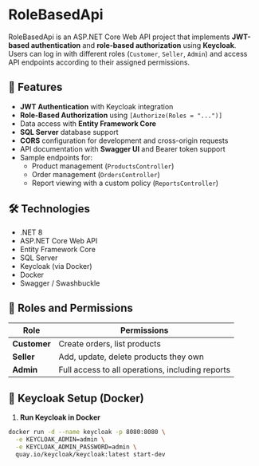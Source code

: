 # RoleBasedApi

RoleBasedApi is an ASP.NET Core Web API project that implements **JWT-based authentication** and **role-based authorization** using **Keycloak**.  
Users can log in with different roles (`Customer`, `Seller`, `Admin`) and access API endpoints according to their assigned permissions.

## 🚀 Features
- **JWT Authentication** with Keycloak integration
- **Role-Based Authorization** using `[Authorize(Roles = "...")]`
- Data access with **Entity Framework Core**
- **SQL Server** database support
- **CORS** configuration for development and cross-origin requests
- API documentation with **Swagger UI** and Bearer token support
- Sample endpoints for:
  - Product management (`ProductsController`)
  - Order management (`OrdersController`)
  - Report viewing with a custom policy (`ReportsController`)

## 🛠 Technologies
- .NET 8
- ASP.NET Core Web API
- Entity Framework Core
- SQL Server
- Keycloak (via Docker)
- Docker
- Swagger / Swashbuckle

## 📌 Roles and Permissions
| Role       | Permissions |
|------------|-------------|
| **Customer** | Create orders, list products |
| **Seller**   | Add, update, delete products they own |
| **Admin**    | Full access to all operations, including reports |


## 🔐 Keycloak Setup (Docker)
1. **Run Keycloak in Docker**
```bash
docker run -d --name keycloak -p 8080:8080 \
  -e KEYCLOAK_ADMIN=admin \
  -e KEYCLOAK_ADMIN_PASSWORD=admin \
  quay.io/keycloak/keycloak:latest start-dev

